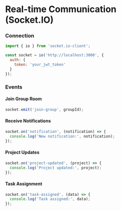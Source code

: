 # Real-time Communication (Socket.IO)

### Connection
```javascript
import { io } from 'socket.io-client';

const socket = io('http://localhost:3000', {
  auth: {
    token: 'your_jwt_token'
  }
});
```

### Events

#### Join Group Room
```javascript
socket.emit('join-group', groupId);
```

#### Receive Notifications
```javascript
socket.on('notification', (notification) => {
  console.log('New notification:', notification);
});
```

#### Project Updates
```javascript
socket.on('project-updated', (project) => {
  console.log('Project updated:', project);
});
```

#### Task Assignment
```javascript
socket.on('task-assigned', (data) => {
  console.log('Task assigned:', data);
});
```
